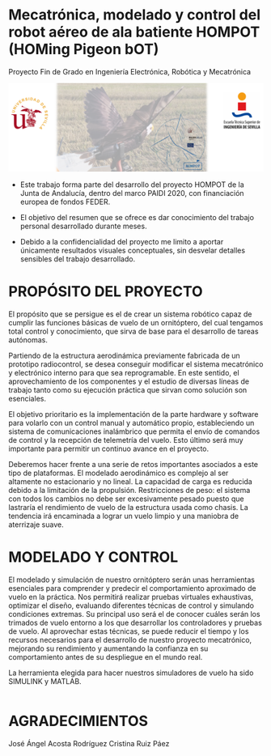 # Mecatrónica, modelado y control del robot aéreo de ala batiente HOMPOT (HOMing Pigeon bOT)
Proyecto Fin de Grado en Ingeniería Electrónica, Robótica y Mecatrónica

<img src="https://github.com/aglora/HOMPOT/blob/main/imgs/hompot.png" width="800" />

- Este trabajo forma parte del desarrollo del proyecto HOMPOT de la Junta de Andalucía, dentro del marco PAIDI 2020, con financiación europea de fondos FEDER.

- El objetivo del resumen que se ofrece es dar conocimiento del trabajo personal desarrollado durante meses.

- Debido a la confidencialidad del proyecto me limito a aportar únicamente resultados visuales conceptuales, sin desvelar detalles sensibles del trabajo desarrollado.

# PROPÓSITO DEL PROYECTO

El propósito que se persigue es el de crear un sistema robótico capaz de cumplir las funciones básicas de vuelo de un ornitóptero, del cual tengamos total control y conocimiento, que sirva de base para el desarrollo de tareas
autónomas.

Partiendo de la estructura aerodinámica previamente fabricada de un prototipo radiocontrol, se desea conseguir modificar el sistema mecatrónico y electrónico interno para que sea reprogramable. En este sentido, el aprovechamiento de los componentes y el estudio de diversas líneas de trabajo tanto como su ejecución práctica que sirvan como solución son esenciales.

El objetivo prioritario es la implementación de la parte hardware y software para volarlo con un control manual y automático propio, estableciendo un sistema de comunicaciones inalámbrico que permita el envío de comandos de control y la recepción de telemetría del vuelo. Esto último será muy importante para permitir un continuo avance en el proyecto.

Deberemos hacer frente a una serie de retos importantes asociados a este tipo de plataformas. El modelado aerodinámico es complejo al ser altamente no estacionario y no lineal. La capacidad de carga es reducida debido a la limitación de la propulsión. Restricciones de peso: el sistema con todos los cambios no debe ser excesivamente pesado puesto que lastraría el rendimiento de vuelo de la estructura usada como chasis. La tendencia irá encaminada a lograr un vuelo limpio y una maniobra de aterrizaje suave.

# MODELADO Y CONTROL

El modelado y simulación de nuestro ornitóptero serán unas herramientas esenciales para comprender y predecir el comportamiento aproximado de vuelo en la práctica. Nos permitirá realizar pruebas virtuales exhaustivas, optimizar el diseño, evaluando diferentes técnicas de control y simulando condiciones extremas. Su principal uso será el de conocer cuáles serán los trimados de vuelo entorno a los que desarrollar los controladores y pruebas de vuelo. Al aprovechar estas técnicas, se puede reducir el tiempo y los recursos necesarios para el desarrollo de nuestro proyecto mecatrónico, mejorando su rendimiento y aumentando la confianza en su comportamiento antes de su despliegue en el mundo real.

La herramienta elegida para hacer nuestros simuladores de vuelo ha sido SIMULINK y MATLAB.




<div style="display: flex; flex-direction: row;">

</div>

# AGRADECIMIENTOS
José Ángel Acosta Rodríguez
Cristina Ruiz Páez
